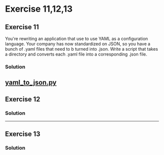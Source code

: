 # Exercise 11,12,13

## Exercise 11
You're rewriting an application that use to use YAML as a configuration language.
Your company has now standardized on JSON, so you have a bunch of .yaml files that
need to b turned into .json. Write a script that takes a directory and converts each
.yaml file into a corresponding .json file.

### Solution
[yaml_to_json.py](./yaml_to_json.py)
---

## Exercise 12

### Solution

---

## Exercise 13

### Solution


